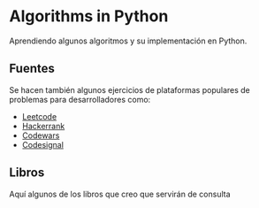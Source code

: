 # Algorithms in Python

Aprendiendo algunos algoritmos y su implementación en Python.

## Fuentes

Se hacen también algunos ejercicios de plataformas populares de problemas para
desarrolladores como:

- [Leetcode](https://leetcode.com/)
- [Hackerrank](https://www.hackerrank.com/)
- [Codewars](https://www.codewars.com/)
- [Codesignal](https://codesignal.com/)

## Libros

Aquí algunos de los libros que creo que servirán de consulta
